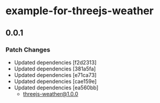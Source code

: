 # example-for-threejs-weather

## 0.0.1
### Patch Changes

- Updated dependencies [f2d2313]
- Updated dependencies [381a5fa]
- Updated dependencies [e71ca73]
- Updated dependencies [cae159e]
- Updated dependencies [ea560bb]
  - threejs-weather@1.0.0
